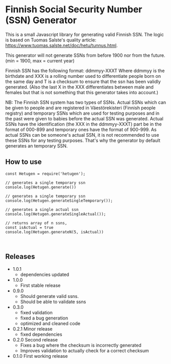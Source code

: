 # Finnish Social Security Number (SSN) Generator

This is a small Javascript library for generating valid Finnish SSN. The logic is based on Tuomas Salste's quality article: https://www.tuomas.salste.net/doc/hetu/tunnus.html. 

This generator will not generate SSNs from before 1900 nor from the future. 
(min = 1900, max = current year)

Finnish SSN has the following format: ddmmyy-XXXT
Where ddmmyy is the birthdate and XXX is a rolling number used to differentiate people born on the same day and T is a checksum to ensure that the ssn has been validly generated. (Also the last X in the XXX differentiates between male and females but that is not something that this generator takes into account.)

NB: The Finnish SSN system has two types of SSNs. Actual SSNs which can be given to people and are registered in Väestörekisteri (Finnish people registry) and temporary SSNs which are used for testing purposes and in the past were given to babies before the actual SSN was generated. Actual SSNs have the identification (the XXX in the ddmmyy-XXXT) part be in the format of 000-899 and temporary ones have the format of 900-999. As actual SSNs can be someone's actual SSN, it is not recommended to use these SSNs for any testing purposes. That's why the generator by default generates an temporary SSN. 


## How to use


```
const Hetugen = require('hetugen');

// generates a single temporary ssn
console.log(Hetugen.generate())

// generates a single temporary ssn
console.log(Hetugen.generateSingleTemporary());

// generates a single actual ssn
console.log(Hetugen.generateSingleActual());

// returns array of n ssns, 
const isActual = true
console.log(Hetugen.generateN(5, isActual))



```


## Releases
  * 1.0.1
      - dependencies updated
  * 1.0.0 
      - First stable release
  * 0.9.0 
      - Should generate valid ssns.
      - Should be able to validate ssns
  * 0.3.0 
      - fixed validation
      - fixed a bug generation
      - optimized and cleaned code
  * 0.2.1 Minor release
      - fixed dependencies
  * 0.2.0 Second release
      - Fixes a bug where the checksum is incorrectly generated
      - Improves validation to actually check for a correct checksum
  * 0.1.0 First working release 
